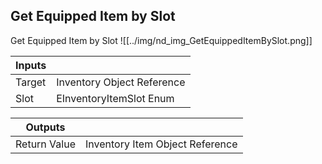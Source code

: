 ## Get Equipped Item by Slot
Get Equipped Item by Slot
![[../img/nd_img_GetEquippedItemBySlot.png]]

|Inputs||
|--|--|
| Target | Inventory Object Reference |
| Slot | EInventoryItemSlot Enum |

|Outputs||
|--|--|
| Return Value | Inventory Item Object Reference |
